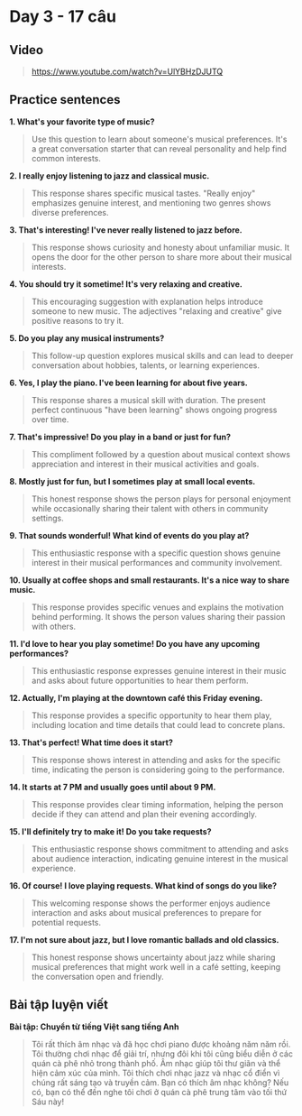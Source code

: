 # Day 3 - 17 câu

## Video
> https://www.youtube.com/watch?v=UlYBHzDJUTQ

## Practice sentences

**1. What's your favorite type of music?**
> Use this question to learn about someone's musical preferences. It's a great conversation starter that can reveal personality and help find common interests.

**2. I really enjoy listening to jazz and classical music.**
> This response shares specific musical tastes. "Really enjoy" emphasizes genuine interest, and mentioning two genres shows diverse preferences.

**3. That's interesting! I've never really listened to jazz before.**
> This response shows curiosity and honesty about unfamiliar music. It opens the door for the other person to share more about their musical interests.

**4. You should try it sometime! It's very relaxing and creative.**
> This encouraging suggestion with explanation helps introduce someone to new music. The adjectives "relaxing and creative" give positive reasons to try it.

**5. Do you play any musical instruments?**
> This follow-up question explores musical skills and can lead to deeper conversation about hobbies, talents, or learning experiences.

**6. Yes, I play the piano. I've been learning for about five years.**
> This response shares a musical skill with duration. The present perfect continuous "have been learning" shows ongoing progress over time.

**7. That's impressive! Do you play in a band or just for fun?**
> This compliment followed by a question about musical context shows appreciation and interest in their musical activities and goals.

**8. Mostly just for fun, but I sometimes play at small local events.**
> This honest response shows the person plays for personal enjoyment while occasionally sharing their talent with others in community settings.

**9. That sounds wonderful! What kind of events do you play at?**
> This enthusiastic response with a specific question shows genuine interest in their musical performances and community involvement.

**10. Usually at coffee shops and small restaurants. It's a nice way to share music.**
> This response provides specific venues and explains the motivation behind performing. It shows the person values sharing their passion with others.

**11. I'd love to hear you play sometime! Do you have any upcoming performances?**
> This enthusiastic response expresses genuine interest in their music and asks about future opportunities to hear them perform.

**12. Actually, I'm playing at the downtown café this Friday evening.**
> This response provides a specific opportunity to hear them play, including location and time details that could lead to concrete plans.

**13. That's perfect! What time does it start?**
> This response shows interest in attending and asks for the specific time, indicating the person is considering going to the performance.

**14. It starts at 7 PM and usually goes until about 9 PM.**
> This response provides clear timing information, helping the person decide if they can attend and plan their evening accordingly.

**15. I'll definitely try to make it! Do you take requests?**
> This enthusiastic response shows commitment to attending and asks about audience interaction, indicating genuine interest in the musical experience.

**16. Of course! I love playing requests. What kind of songs do you like?**
> This welcoming response shows the performer enjoys audience interaction and asks about musical preferences to prepare for potential requests.

**17. I'm not sure about jazz, but I love romantic ballads and old classics.**
> This honest response shows uncertainty about jazz while sharing musical preferences that might work well in a café setting, keeping the conversation open and friendly.

## Bài tập luyện viết

**Bài tập: Chuyển từ tiếng Việt sang tiếng Anh**

> Tôi rất thích âm nhạc và đã học chơi piano được khoảng năm năm rồi. Tôi thường chơi nhạc để giải trí, nhưng đôi khi tôi cũng biểu diễn ở các quán cà phê nhỏ trong thành phố. Âm nhạc giúp tôi thư giãn và thể hiện cảm xúc của mình. Tôi thích chơi nhạc jazz và nhạc cổ điển vì chúng rất sáng tạo và truyền cảm. Bạn có thích âm nhạc không? Nếu có, bạn có thể đến nghe tôi chơi ở quán cà phê trung tâm vào tối thứ Sáu này!